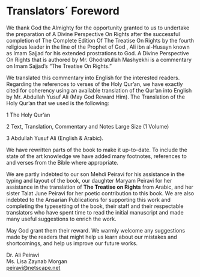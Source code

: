 Translators´ Foreword
=====================

We thank God the Almighty for the opportunity granted to us to undertake
the preparation of A Divine Perspective On Rights after the successful
completion of The Complete Edition Of The Treatise On Rights by the
fourth religious leader in the line of the Prophet of God , Ali ibn
al-Husayn known as Imam Sajjad for his extended prostrations to God. A
Divine Perspective On Rights that is authored by Mr. Ghodratullah
Mashyekhi is a commentary on Imam Sajjad’s “The Treatise On Rights.”

We translated this commentary into English for the interested readers.
Regarding the references to verses of the Holy Qur’an, we have exactly
cited for coherency using an available translation of the Qur’an into
English by Mr. Abdullah Yusuf Ali (May God Reward Him). The Translation
of the Holy Qur’an that we used is the following:

1 The Holy Qur’an

2 Text, Translation, Commentary and Notes Large Size (1 Volume)

3 Abdullah Yusuf Ali (English & Arabic).

We have rewritten parts of the book to make it up-to-date. To include
the state of the art knowledge we have added many footnotes, references
to and verses from the Bible where appropriate.

We are partly indebted to our son Mehdi Peiravi for his assistance in
the typing and layout of the book, our daughter Maryam Peiravi for her
assistance in the translation of **The Treatise on Rights** from Arabic,
and her sister Talat June Peiravi for her poetic contribution to this
book. We are also indebted to the Ansarian Publications for supporting
this work and completing the typesetting of the book, their staff and
their respectable translators who have spent time to read the initial
manuscript and made many useful suggestions to enrich the work.

May God grant them their reward. We warmly welcome any suggestions made
by the readers that might help us learn about our mistakes and
shortcomings, and help us improve our future works.

Dr. Ali Peiravi  
 Ms. Lisa Zaynab Morgan  
<peiravi@netscape.net>


